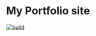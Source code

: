 # My Portfolio site

[![build](https://github.com/kento-yoshidu/PortfolioSite/actions/workflows/build.yml/badge.svg)](https://github.com/kento-yoshidu/PortfolioSite/actions/workflows/build.yml)
